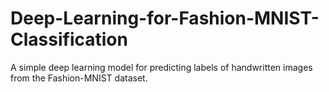 # Deep-Learning-for-Fashion-MNIST-Classification
A simple deep learning model for predicting labels of handwritten images from the Fashion-MNIST dataset.
